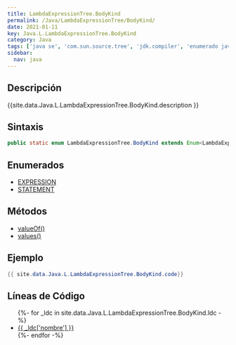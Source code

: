 ```yaml
---
title: LambdaExpressionTree.BodyKind
permalink: /Java/LambdaExpressionTree/BodyKind/
date: 2021-01-11
key: Java.L.LambdaExpressionTree.BodyKind
category: Java
tags: ['java se', 'com.sun.source.tree', 'jdk.compiler', 'enumerado java', 'Java 1.0']
sidebar: 
  nav: java
---
```


## Descripción
{{site.data.Java.L.LambdaExpressionTree.BodyKind.description }}

## Sintaxis
~~~java
public static enum LambdaExpressionTree.BodyKind extends Enum<LambdaExpressionTree.BodyKind>
~~~

## Enumerados
* [EXPRESSION](/Java/LambdaExpressionTree/BodyKind/EXPRESSION)
* [STATEMENT](/Java/LambdaExpressionTree/BodyKind/STATEMENT)

## Métodos
* [valueOf()](/Java/LambdaExpressionTree/BodyKind/valueOf)
* [values()](/Java/LambdaExpressionTree/BodyKind/values)

## Ejemplo
~~~java
{{ site.data.Java.L.LambdaExpressionTree.BodyKind.code}}
~~~

## Líneas de Código
<ul>
{%- for _ldc in site.data.Java.L.LambdaExpressionTree.BodyKind.ldc -%}
   <li>
       <a href="{{_ldc['url'] }}">{{ _ldc['nombre'] }}</a>
   </li>
{%- endfor -%}
</ul>

